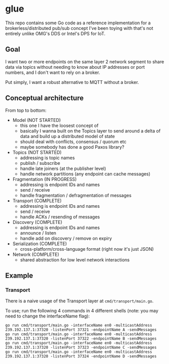 # glue

This repo contains some Go code as a reference implementation for a brokerless/distributed pub/sub concept I've been toying with that's 
not entirely unlike OMG's DDS or Intel's DPS for IoT.

## Goal

I want two or more endpoints on the same layer 2 network segment to share data via topics without needing to know about IP addresses or 
port numbers, and I don't want to rely on a broker.

Put simply, I want a robust alternative to MQTT without a broker.

## Conceptual architecture

From top to bottom:

- Model (NOT STARTED)
    - this one I have the loosest concept of
    - basically I wanna built on the Topics layer to send around a delta of data and build up a distributed model of state
    - should deal with conflicts, consensus / quorum etc
    - maybe somebody has done a good Paxos library?
- Topics (NOT STARTED)
    - addressing is topic names
    - publish / subscribe
    - handle late joiners (at the publisher level)
    - handle network partitions (any endpoint can cache messages)
- Fragmentation (IN PROGRESS)
    - addressing is endpoint IDs and names
    - send / receive
    - handle fragmentation / defragmentation of messages
- Transport (COMPLETE)
    - addressing is endpoint IDs and names
    - send / receive
    - handle ACKs / resending of messages
- Discovery (COMPLETE)
    - addressing is endpoint IDs and names
    - announce / listen
    - handle add on discovery / remove on expiry
- Serialization (COMPLETE)
    - cross-platform/cross-language format (right now it's just JSON)
- Network (COMPLETE)
    - shared abstraction for low level network interactions

## Example

### Transport

There is a naive usage of the Transport layer at `cmd/transport/main.go`.

To use; run the following 4 commands in 4 different shells (note: you may need to change the interfaceName flag):

```
go run cmd/transport/main.go -interfaceName en0 -multicastAddress 239.192.137.1:37320 -listenPort 37321 -endpointName A -sendMessages
go run cmd/transport/main.go -interfaceName en0 -multicastAddress 239.192.137.1:37320 -listenPort 37322 -endpointName B -sendMessages
go run cmd/transport/main.go -interfaceName en0 -multicastAddress 239.192.137.1:37320 -listenPort 37323 -endpointName C -sendMessages
go run cmd/transport/main.go -interfaceName en0 -multicastAddress 239.192.137.1:37320 -listenPort 37324 -endpointName D -sendMessages
```

